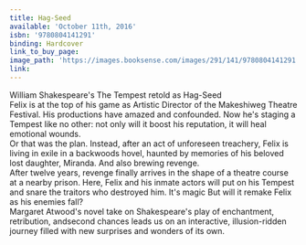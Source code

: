 ```yaml
---
title: Hag-Seed
available: 'October 11th, 2016'
isbn: '9780804141291'
binding: Hardcover
link_to_buy_page:
image_path: 'https://images.booksense.com/images/291/141/9780804141291.jpg'
link:
---
```



William Shakespeare's The Tempest retold as Hag-Seed&nbsp;
<br>Felix is at the top of his game as Artistic Director of the Makeshiweg Theatre Festival. His productions have amazed and confounded. Now he's staging a Tempest like no other: not only will it boost his reputation, it will heal emotional wounds.&nbsp;
<br>Or that was the plan. Instead, after an act of unforeseen treachery, Felix is living in exile in a backwoods hovel, haunted by memories of his beloved lost daughter, Miranda. And also brewing revenge.&nbsp;
<br>After twelve years, revenge finally arrives in the shape of a theatre course at a nearby prison. Here, Felix and his inmate actors will put on his Tempest and snare the traitors who destroyed him. It's magic But will it remake Felix as his enemies fall?&nbsp;
<br>Margaret Atwood's novel take on Shakespeare's play of enchantment, retribution, andsecond chances leads us on an interactive, illusion-ridden journey filled with new surprises and wonders of its own.